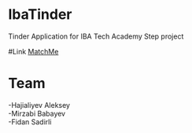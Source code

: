 # IbaTinder
Tinder Application for IBA Tech Academy Step project

#Link 
[MatchMe](matchme.ibatech.onlin)

# Team
-Hajialiyev Aleksey   
-Mirzabi Babayev  
-Fidan Sadirli  
